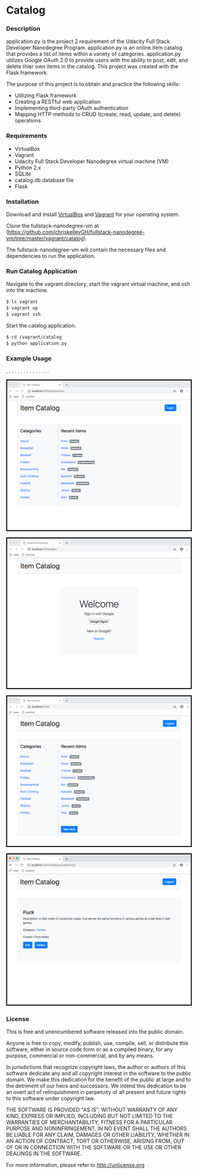 # Catalog

### Description

application.py is the project 2 requirement of the Udacity Full Stack Developer Nanodegree Program.   application.py is an online item catalog that provides a list of items within a variety of categories.  application.py utilizes Google OAuth 2.0 to provide users with the ability to post, edit, and delete thier own items in the catalog.   This project was created with the Flask framework.

The purpose of this project is to obtain and practice the following skills:

- Utilizing Flask framework
- Creating a RESTful web application
- Implementing third-party OAuth authentication
- Mapping HTTP methods to CRUD I(create, read, update, and delete) operations

### Requirements

- VirtualBox
- Vagrant
- Udacity Full Stack Developer Nanodegree virtual machine (VM)
- Python 2.x
- SQLite
- catalog.db database file
- Flask


### Installation

Download and install [VirtualBox](https://www.virtualbox.org/wiki/Download_Old_Builds_5_1) and [Vagrant](https://www.vagrantup.com/downloads.html) for your operating system.

Clone the fullstack-nanodegree-vm at (https://github.com/chriskelleyGH/fullstack-nanodegree-vm/tree/master/vagrant/catalog).

The fullstack-nanodegree-vm will contain the necessary files and dependencies to run the application.

### Run Catalog Application

Navigate to the vagrant directory, start the vagrant virtual machine, and ssh into the machine.

```sh
$ ls vagrant
$ vagrant up
$ vagrant ssh
```

Start the catalog application.

```sh
$ cd /vagrant/catalog
$ python application.py
```

### Example Usage


.
.
.
.
.
.
.
.
.
.
.
.
.
.
.

![main](readme_files/main.png)

![main](readme_files/signin.png)

![main](readme_files/main-new.png)

![main](readme_files/edit.png)

### License

This is free and unencumbered software released into the public domain.

Anyone is free to copy, modify, publish, use, compile, sell, or distribute this software, either in source code form or as a compiled binary, for any purpose, commercial or non-commercial, and by any means.

In jurisdictions that recognize copyright laws, the author or authors of this software dedicate any and all copyright interest in the software to the public domain. We make this dedication for the benefit of the public at large and to the detriment of our heirs and successors. We intend this dedication to be an overt act of relinquishment in perpetuity of all present and future rights to this software under copyright law.

THE SOFTWARE IS PROVIDED "AS IS", WITHOUT WARRANTY OF ANY KIND, EXPRESS OR IMPLIED, INCLUDING BUT NOT LIMITED TO THE WARRANTIES OF MERCHANTABILITY, FITNESS FOR A PARTICULAR PURPOSE AND NONINFRINGEMENT. IN NO EVENT SHALL THE AUTHORS BE LIABLE FOR ANY CLAIM, DAMAGES OR OTHER LIABILITY, WHETHER IN AN ACTION OF CONTRACT, TORT OR OTHERWISE, ARISING FROM, OUT OF OR IN CONNECTION WITH THE SOFTWARE OR THE USE OR OTHER DEALINGS IN THE SOFTWARE.

For more information, please refer to <http://unlicense.org>
